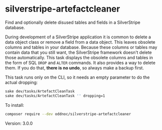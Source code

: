 silverstripe-artefactcleaner
============================

Find and optionally delete disused tables and fields in a SilverStripe database.

During development of a SilverStripe application it is common to delete a data
object class or remove a field from a data object. This leaves obsolete columns
and tables in your database. Because these columns or tables may contain data
that you still want, the SilverStripe framework doesn't delete those
automatically. This task displays the obsolete columns and tables in the form of
SQL `DROP` and `ALTER` commands. It also provides a way to delete them. If you
do that, **there is no undo**, so always make a backup first.

This task runs only on the CLI, so it needs an empty parameter to do the actual
dropping:

```sh
sake dev/tasks/ArtefactCleanTask
sake dev/tasks/ArtefactCleanTask '' dropping=1
```

To install:

```sh
composer require --dev oddnoc/silverstripe-artefactcleaner
```

Version: 3.0.0

